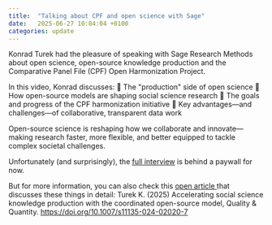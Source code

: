 ```yaml
---
title:  "Talking about CPF and open science with Sage"
date:   2025-06-27 10:04:04 +0100
categories: update
---
```


Konrad Turek had the pleasure of speaking with Sage Research Methods about open science, open-source knowledge production and the Comparative Panel File (CPF) Open Harmonization Project.

In this video, Konrad discusses:
 🔹 The "production" side of open science 
 🔹 How open-source models are shaping social science research
 🔹 The goals and progress of the CPF harmonization initiative
 🔹 Key advantages—and challenges—of collaborative, transparent data work

Open-source science is reshaping how we collaborate and innovate—making research faster, more flexible, and better equipped to tackle complex societal challenges.

Unfortunately (and surprisingly), the <ins>[full interview](https://lnkd.in/e4McXwa2)</ins> is behind a paywall for now.

But for more information, you can also check this <ins>[open article ](https://lnkd.in/emyZN_HV )</ins> that discusses these things in detail: 
Turek K. (2025) Accelerating social science knowledge production with the coordinated open-source model, Quality & Quantity. https://doi.org/10.1007/s11135-024-02020-7

